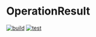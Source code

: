 # OperationResult

[![build](https://github.com/sterlyukin/OperationResult/actions/workflows/build.yml/badge.svg)](https://github.com/sterlyukin/OperationResult/actions/workflows/build.yml)
[![test](https://github.com/sterlyukin/OperationResult/actions/workflows/test.yml/badge.svg)](https://github.com/sterlyukin/OperationResult/actions/workflows/test.yml)